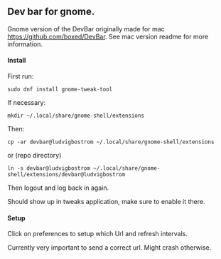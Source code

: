 ## Dev bar for gnome. 

Gnome version of the DevBar originally made for mac https://github.com/boxed/DevBar.
See mac version readme for more information.

#### Install
First run:

    sudo dnf install gnome-tweak-tool

If necessary:

    mkdir ~/.local/share/gnome-shell/extensions

Then:

    cp -ar devbar@ludvigbostrom ~/.local/share/gnome-shell/extensions

or (repo directory)

    ln -s devbar@ludvigbostrom ~/.local/share/gnome-shell/extensions/devbar@ludvigbostrom

Then logout and log back in again.

Should show up in tweaks application, make sure to enable it there.

#### Setup
Click on preferences to setup which Url and refresh intervals.

Currently very important to send a correct url. Might crash otherwise.
